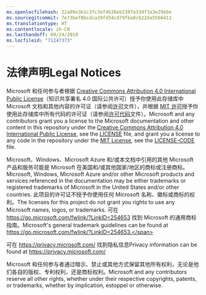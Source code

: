 ```yaml
---
ms.openlocfilehash: 22a09e3b1c3fc3ef4b36eb2397e33df3a3e29ebe
ms.sourcegitcommit: 7e73bef8bcdca39fd54cd79fbe8cb22da5566411
ms.translationtype: HT
ms.contentlocale: zh-CN
ms.lasthandoff: 09/24/2019
ms.locfileid: "71247373"
---
```

# <a name="legal-notices"></a><span data-ttu-id="9567e-101">法律声明</span><span class="sxs-lookup"><span data-stu-id="9567e-101">Legal Notices</span></span>

<span data-ttu-id="9567e-102">Microsoft 和任何参与者根据 [Creative Commons Attribution 4.0 International Public License](https://creativecommons.org/licenses/by/4.0/legalcode)（知识共享署名 4.0 国际公共许可）授予你使用此存储库中 Microsoft 文档和其他内容的许可证（请参阅[许可](LICENSE)文件），并根据 [MIT 许可](https://opensource.org/licenses/MIT)授予你使用此存储库中所有代码的许可证（请参阅[许可代码](LICENSE-CODE)文件）。</span><span class="sxs-lookup"><span data-stu-id="9567e-102">Microsoft and any contributors grant you a license to the Microsoft documentation and other content in this repository under the [Creative Commons Attribution 4.0 International Public License](https://creativecommons.org/licenses/by/4.0/legalcode), see the [LICENSE](LICENSE) file, and grant you a license to any code in the repository under the [MIT License](https://opensource.org/licenses/MIT), see the [LICENSE-CODE](LICENSE-CODE) file.</span></span>

<span data-ttu-id="9567e-103">Microsoft、Windows、Microsoft Azure 和/或本文档中引用的其他 Microsoft 产品和服务可能是 Microsoft 在美国和/或其他国家/地区的商标或注册商标。</span><span class="sxs-lookup"><span data-stu-id="9567e-103">Microsoft, Windows, Microsoft Azure and/or other Microsoft products and services referenced in the documentation may be either trademarks or registered trademarks of Microsoft in the United States and/or other countries.</span></span>
<span data-ttu-id="9567e-104">此项目的许可证不授予你使用任何 Microsoft 名称、徽标或商标的权利。</span><span class="sxs-lookup"><span data-stu-id="9567e-104">The licenses for this project do not grant you rights to use any Microsoft names, logos, or trademarks.</span></span>
<span data-ttu-id="9567e-105">可在 https://go.microsoft.com/fwlink/?LinkID=254653 找到 Microsoft 的通用商标指南。</span><span class="sxs-lookup"><span data-stu-id="9567e-105">Microsoft's general trademark guidelines can be found at https://go.microsoft.com/fwlink/?LinkID=254653.</span></span>

<span data-ttu-id="9567e-106">可在 https://privacy.microsoft.com/ 找到隐私信息</span><span class="sxs-lookup"><span data-stu-id="9567e-106">Privacy information can be found at https://privacy.microsoft.com/</span></span>

<span data-ttu-id="9567e-107">Microsoft 和任何参与者通过暗示、禁止或其他方式保留其他所有权利，无论是他们各自的版权、专利权利，还是商标权利。</span><span class="sxs-lookup"><span data-stu-id="9567e-107">Microsoft and any contributors reserve all other rights, whether under their respective copyrights, patents, or trademarks, whether by implication, estoppel or otherwise.</span></span>

